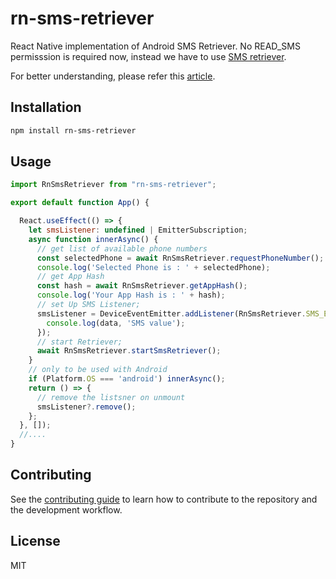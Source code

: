 # rn-sms-retriever

React Native implementation of Android SMS Retriever. No READ_SMS permisssion is required now, instead we have to use [SMS retriever](https://developers.google.com/identity/sms-retriever/overview).

For better understanding, please refer this [article](https://medium.com/android-dev-hacks/autofill-otp-verification-with-latest-sms-retriever-api-73c788636783). 

## Installation

```sh
npm install rn-sms-retriever
```

## Usage

```js
import RnSmsRetriever from "rn-sms-retriever";

export default function App() {

  React.useEffect(() => {
    let smsListener: undefined | EmitterSubscription;
    async function innerAsync() {
      // get list of available phone numbers
      const selectedPhone = await RnSmsRetriever.requestPhoneNumber();
      console.log('Selected Phone is : ' + selectedPhone);
      // get App Hash
      const hash = await RnSmsRetriever.getAppHash();
      console.log('Your App Hash is : ' + hash);
      // set Up SMS Listener;
      smsListener = DeviceEventEmitter.addListener(RnSmsRetriever.SMS_EVENT, (data: any) => {
        console.log(data, 'SMS value');
      });
      // start Retriever;
      await RnSmsRetriever.startSmsRetriever();
    }
    // only to be used with Android
    if (Platform.OS === 'android') innerAsync();
    return () => {
      // remove the listsner on unmount
      smsListener?.remove();
    };
  }, []);
  //....
}
```

## Contributing

See the [contributing guide](CONTRIBUTING.md) to learn how to contribute to the repository and the development workflow.

## License

MIT
